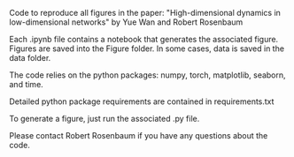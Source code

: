 Code to reproduce all figures in the paper:
"High-dimensional dynamics in low-dimensional networks"
by Yue Wan and Robert Rosenbaum

Each .ipynb file contains a notebook that generates the associated figure. Figures are saved into the Figure folder. In some cases, data is saved in the data folder.

The code relies on the python packages: numpy, torch, matplotlib, seaborn, and time.

Detailed python package requirements are contained in requirements.txt

To generate a figure, just run the associated .py file.

Please contact Robert Rosenbaum if you have any questions about the code.


